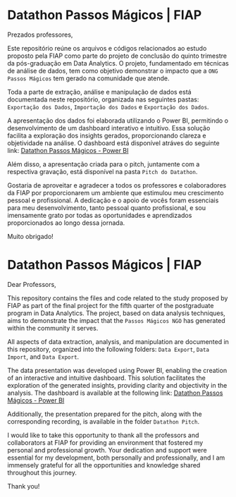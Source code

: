 # Datathon Passos Mágicos | FIAP 

Prezados professores,

Este repositório reúne os arquivos e códigos relacionados ao estudo proposto pela FIAP como parte do projeto de conclusão do quinto trimestre da pós-graduação em Data Analytics. O projeto, fundamentado em técnicas de análise de dados, tem como objetivo demonstrar o impacto que a `ONG Passos Mágicos` tem gerado na comunidade que atende.

Toda a parte de extração, análise e manipulação de dados está documentada neste repositório, organizada nas seguintes pastas: `Exportação dos Dados`, `Importação dos Dados` e `Exportação dos Dados`.

A apresentação dos dados foi elaborada utilizando o Power BI, permitindo o desenvolvimento de um dashboard interativo e intuitivo. Essa solução facilita a exploração dos insights gerados, proporcionando clareza e objetividade na análise. O dashboard está disponível atráves do seguinte link:  [Datathon Passos Mágicos - Power BI](https://albertomarson.com.br)

Além disso, a apresentação criada para o pitch, juntamente com a respectiva gravação, está disponível na pasta `Pitch do Datathon`. 

Gostaria de aproveitar e agradecer a todos os professores e colaboradores da FIAP por proporcionarem um ambiente que estimulou meu crescimento pessoal e profissional. A dedicação e o apoio de vocês foram essenciais para meu desenvolvimento, tanto pessoal quanto profissional, e sou imensamente grato por todas as oportunidades e aprendizados proporcionados ao longo dessa jornada.

Muito obrigado!  

# Datathon Passos Mágicos | FIAP 

Dear Professors,

This repository contains the files and code related to the study proposed by FIAP as part of the final project for the fifth quarter of the postgraduate program in Data Analytics. The project, based on data analysis techniques, aims to demonstrate the impact that the `Passos Mágicos NGO` has generated within the community it serves.

All aspects of data extraction, analysis, and manipulation are documented in this repository, organized into the following folders: `Data Export`, `Data Import`, and `Data Export`.

The data presentation was developed using Power BI, enabling the creation of an interactive and intuitive dashboard. This solution facilitates the exploration of the generated insights, providing clarity and objectivity in the analysis. The dashboard is available at the following link: [Datathon Passos Mágicos - Power BI](https://albertomarson.com.br)

Additionally, the presentation prepared for the pitch, along with the corresponding recording, is available in the folder `Datathon Pitch`.

I would like to take this opportunity to thank all the professors and collaborators at FIAP for providing an environment that fostered my personal and professional growth. Your dedication and support were essential for my development, both personally and professionally, and I am immensely grateful for all the opportunities and knowledge shared throughout this journey.

Thank you! 
